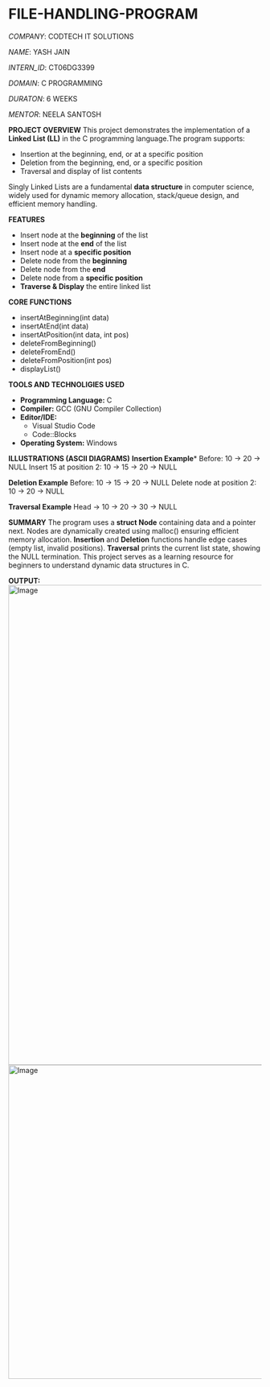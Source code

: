 # FILE-HANDLING-PROGRAM

*COMPANY*:  CODTECH IT SOLUTIONS

*NAME*: YASH JAIN

*INTERN_ID*: CT06DG3399

*DOMAIN*: C PROGRAMMING

*DURATON*: 6 WEEKS

*MENTOR*: NEELA SANTOSH


**PROJECT OVERVIEW**
This project demonstrates the implementation of a **Linked List (LL)** in the C programming language.The program supports:
- Insertion at the beginning, end, or at a specific position  
- Deletion from the beginning, end, or a specific position  
- Traversal and display of list contents
  
Singly Linked Lists are a fundamental **data structure** in computer science, widely used for dynamic memory allocation, stack/queue design, and efficient memory handling.


**FEATURES**
- Insert node at the **beginning** of the list
- Insert node at the **end** of the list
- Insert node at a **specific position**
- Delete node from the **beginning**
- Delete node from the **end**
- Delete node from a **specific position**
- **Traverse & Display** the entire linked list

**CORE FUNCTIONS**
- insertAtBeginning(int data)
- insertAtEnd(int data)
- insertAtPosition(int data, int pos)
- deleteFromBeginning()
- deleteFromEnd()
- deleteFromPosition(int pos)
- displayList()


**TOOLS AND TECHNOLIGIES USED**

- **Programming Language:** C  
- **Compiler:** GCC (GNU Compiler Collection)
- **Editor/IDE:**  
  - Visual Studio Code  
  - Code::Blocks  
- **Operating System:** Windows


**ILLUSTRATIONS (ASCII DIAGRAMS)**
**Insertion Example***
Before:
10 -> 20 -> NULL
Insert 15 at position 2:
10 -> 15 -> 20 -> NULL

**Deletion Example**
Before:
10 -> 15 -> 20 -> NULL
Delete node at position 2:
10 -> 20 -> NULL

**Traversal Example**
Head → 10 → 20 → 30 → NULL


**SUMMARY**
The program uses a **struct Node** containing data and a pointer next.
Nodes are dynamically created using malloc() ensuring efficient memory allocation.
**Insertion** and **Deletion** functions handle edge cases (empty list, invalid positions).
**Traversal** prints the current list state, showing the NULL termination.
This project serves as a learning resource for beginners to understand dynamic data structures in C.

**OUTPUT:**
<img width="630" height="954" alt="Image" src="https://github.com/user-attachments/assets/a70509b2-d1ff-48bb-8fc6-f11fe5e26622" />
<img width="806" height="624" alt="Image" src="https://github.com/user-attachments/assets/defd44bd-5969-4b88-8056-663cd8c491bd" />


